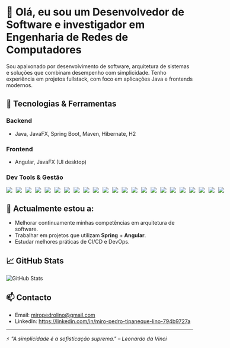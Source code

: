 # 👋 Olá, eu sou um Desenvolvedor de Software e investigador em Engenharia de Redes de Computadores

Sou apaixonado por desenvolvimento de software, arquitetura de sistemas e soluções que combinam desempenho com simplicidade. Tenho experiência em projetos fullstack, com foco em aplicações Java e frontends modernos.

## 🚀 Tecnologias & Ferramentas

### Backend
- Java, JavaFX, Spring Boot, Maven, Hibernate, H2

### Frontend
- Angular, JavaFX (UI desktop)

### Dev Tools & Gestão
<div style="display: flex; gap: 10px;">
  
  <img src="https://img.shields.io/badge/-Java-007396?style=for-the-badge&logo=java&logoColor=white"/>
  <img src="https://img.shields.io/badge/-C++-00599C?style=for-the-badge&logo=c%2b%2b&logoColor=white"/>
  <img src="https://img.shields.io/badge/-Kotlin-0095D5?style=for-the-badge&logo=kotlin&logoColor=white"/>
  <img src="https://img.shields.io/badge/-Python-3776AB?style=for-the-badge&logo=python&logoColor=white"/>
  <img src="https://img.shields.io/badge/-Assembly-6E4C13?style=for-the-badge&logo=gnuassembly&logoColor=white"/>
  <img src="https://img.shields.io/badge/-MySQL-4479A1?style=for-the-badge&logo=mysql&logoColor=white"/>
  <img src="https://img.shields.io/badge/-PostgreSQL-4169E1?style=for-the-badge&logo=postgresql&logoColor=white"/>
  <img src="https://img.shields.io/badge/-MongoDB-47A248?style=for-the-badge&logo=mongodb&logoColor=white"/>
  <img src="https://img.shields.io/badge/-SQLite-003B57?style=for-the-badge&logo=sqlite&logoColor=white"/>
  <img src="https://img.shields.io/badge/-Android%20Studio-3DDC84?style=for-the-badge&logo=androidstudio&logoColor=white"/>
  <img src="https://img.shields.io/badge/-Spring-6DB33F?style=for-the-badge&logo=spring&logoColor=white"/>
  <img src="https://img.shields.io/badge/-Maven-C71A36?style=for-the-badge&logo=apachemaven&logoColor=white"/>
  <img src="https://img.shields.io/badge/-Hibernate-59666C?style=for-the-badge&logo=hibernate&logoColor=white"/>
  <img src="https://img.shields.io/badge/-H2%20Database-004880?style=for-the-badge&logo=h2&logoColor=white"/>
  <img src="https://img.shields.io/badge/-Angular-DD0031?style=for-the-badge&logo=angular&logoColor=white"/>
  <img src="https://img.shields.io/badge/-Trello-0052CC?style=for-the-badge&logo=trello&logoColor=white"/>
  <img src="https://img.shields.io/badge/-Git-F05032?style=for-the-badge&logo=git&logoColor=white"/>
  <img src="https://img.shields.io/badge/-GitHub-181717?style=for-the-badge&logo=github&logoColor=white"/>
  <img src="https://img.shields.io/badge/-Docker-2496ED?style=for-the-badge&logo=docker&logoColor=white"/>
  <img src="https://img.shields.io/badge/-MS%20Project-107C10?style=for-the-badge&logo=microsoftproject&logoColor=white"/>
  <img src="https://img.shields.io/badge/-Insomnia-4000BF?style=for-the-badge&logo=insomnia&logoColor=white"/>
  <img src="https://img.shields.io/badge/-IntelliJ%20IDEA-000000?style=for-the-badge&logo=intellijidea&logoColor=white"/>
  <img src="https://img.shields.io/badge/-VS%20Code-007ACC?style=for-the-badge&logo=visualstudiocode&logoColor=white"/>
</div>

## 🌱 Actualmente estou a:
- Melhorar continuamente minhas competências em arquitetura de software.
- Trabalhar em projetos que utilizam **Spring** + **Angular**.
- Estudar melhores práticas de CI/CD e DevOps.

## 📈 GitHub Stats
![GitHub Stats](https://github-readme-stats.vercel.app/api?username=tipaneque&show_icons=true&theme=tokyonight)

## 📫 Contacto
- Email: miropedrolino@gmail.com
- LinkedIn: https://linkedin.com/in/miro-pedro-tipaneque-lino-794b9727a

---

⚡ *"A simplicidade é a sofisticação suprema." – Leonardo da Vinci*
